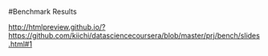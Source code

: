 #Benchmark Results

http://htmlpreview.github.io/?https://github.com/kiichi/datasciencecoursera/blob/master/prj/bench/slides.html#1
